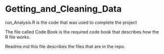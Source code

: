 # Getting_and_Cleaning_Data

run_Analysis.R is the code that was used to complete the project

The file called Code Book is the required code book that describes how the R file works.

Readme.md this file describes the files that are in the repo.
